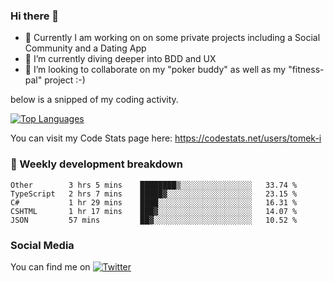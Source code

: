 ### Hi there 👋


- 🔭 Currently I am working on on some private projects including a Social Community and a Dating App
- 🌱 I’m currently diving deeper into BDD and UX
- 👯 I’m looking to collaborate on my "poker buddy" as well as my "fitness-pal" project :-)

below is a snipped of my coding activity.
<!--
**tomek-i/tomek-i** is a ✨ _special_ ✨ repository because its `README.md` (this file) appears on your GitHub profile.

Here are some ideas to get you started:

- 🔭 I’m currently working on ...
- 🌱 I’m currently learning ...
- 👯 I’m looking to collaborate on ...
- 🤔 I’m looking for help with ...
- 💬 Ask me about ...
- 📫 How to reach me: ...
- 😄 Pronouns: ...
- ⚡ Fun fact: ...
-->
[![Top Languages](https://github-readme-stats.vercel.app/api/top-langs/?username=tomek-i&layout=compact)](https://github.com/tomek-i)

You can visit my Code Stats page here: https://codestats.net/users/tomek-i

### 💬 Weekly development breakdown
<!--START_SECTION:waka-->
```text
Other        3 hrs 5 mins    ████████▒░░░░░░░░░░░░░░░░   33.74 % 
TypeScript   2 hrs 7 mins    █████▓░░░░░░░░░░░░░░░░░░░   23.15 % 
C#           1 hr 29 mins    ████░░░░░░░░░░░░░░░░░░░░░   16.31 % 
CSHTML       1 hr 17 mins    ███▓░░░░░░░░░░░░░░░░░░░░░   14.07 % 
JSON         57 mins         ██▓░░░░░░░░░░░░░░░░░░░░░░   10.52 % 
```
<!--END_SECTION:waka-->

<!-- Actual text -->

### Social Media
You can find me on [![Twitter][1.2]][1]

<!-- Icons -->

[1.2]: http://i.imgur.com/wWzX9uB.png 


<!-- Links to your social media accounts -->

[1]: https://twitter.com/tomek_i
